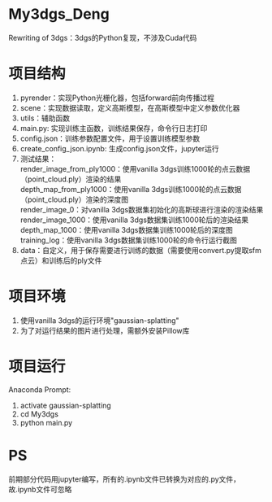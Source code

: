 # My3dgs_Deng
Rewriting of 3dgs：3dgs的Python复现，不涉及Cuda代码

# 项目结构
1. pyrender：实现Python光栅化器，包括forward前向传播过程
2. scene：实现数据读取，定义高斯模型，在高斯模型中定义参数优化器
3. utils：辅助函数
4. main.py: 实现训练主函数，训练结果保存，命令行日志打印
5. config.json：训练参数配置文件，用于设置训练模型参数
6. create_config_json.ipynb: 生成config.json文件，jupyter运行
7. 测试结果：  
    render_image_from_ply1000：使用vanilla 3dgs训练1000轮的点云数据（point_cloud.ply）渲染的结果  
    depth_map_from_ply1000：使用vanilla 3dgs训练1000轮的点云数据（point_cloud.ply）渲染的深度图  
    render_image_0：对vanilla 3dgs数据集初始化的高斯球进行渲染的渲染结果  
    render_image_1000：使用vanilla 3dgs数据集训练1000轮后的渲染结果  
    depth_map_1000：使用vanilla 3dgs数据集训练1000轮后的深度图  
    training_log：使用vanilla 3dgs数据集训练1000轮的命令行运行截图  
8. data：自定义，用于保存需要进行训练的数据（需要使用convert.py提取sfm点云）和训练后的ply文件  

# 项目环境
1. 使用vanilla 3dgs的运行环境"gaussian-splatting"
2. 为了对运行结果的图片进行处理，需额外安装Pillow库

# 项目运行
Anaconda Prompt:
1. activate gaussian-splatting
2. cd My3dgs
3. python main.py

# PS
前期部分代码用jupyter编写，所有的.ipynb文件已转换为对应的.py文件，故.ipynb文件可忽略
